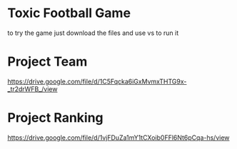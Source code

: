 # Toxic Football Game
to try the game just download the files and use vs to run it
# Project Team
https://drive.google.com/file/d/1C5Fqcka6iGxMvmxTHTG9x-_tr2drWFB_/view
# Project Ranking
https://drive.google.com/file/d/1vjFDuZa1mY1tCXoib0FFl6Nt6pCqa-hs/view
